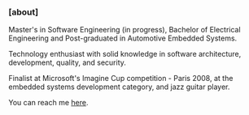 ### [about]
Master's in Software Engineering (in progress), Bachelor of Electrical Engineering
and Post-graduated in Automotive Embedded Systems.

Technology enthusiast with solid knowledge in software architecture, development,
quality, and security.

Finalist at Microsoft's Imagine Cup competition - Paris 2008, at the embedded systems
development category, and jazz guitar player.

You can reach me [here](mailto:desconstruindo@furansa.me?subject=Comments%20on%20page%20about).
